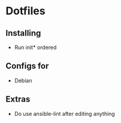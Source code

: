 # Dotfiles

## Installing
 - Run init* ordered

## Configs for
 - Debian

## Extras
 - Do use ansible-lint after editing anything